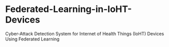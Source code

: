 # Federated-Learning-in-IoHT-Devices
 Cyber-Attack Detection System for Internet of Health Things (IoHT) Devices Using Federated Learning
